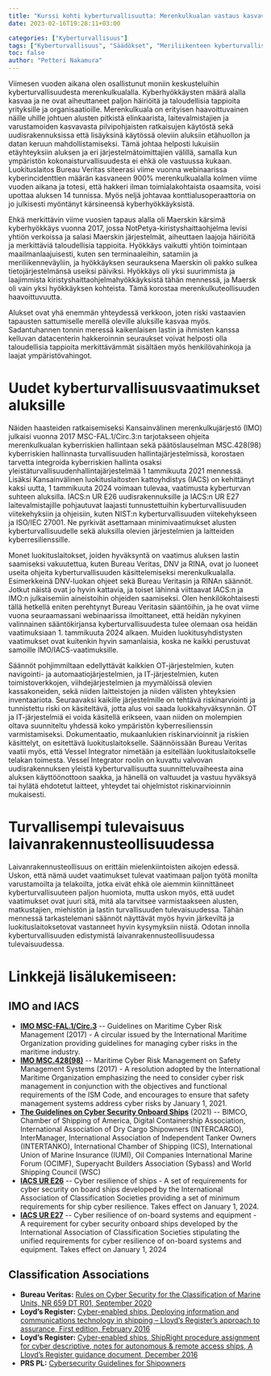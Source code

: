 ```yaml
---
title: "Kurssi kohti kyberturvallisuutta: Merenkulkualan vastaus kasvaviin uhkiin"
date: 2023-02-16T19:28:11+03:00

categories: ["Kyberturvallisuus"]
tags: ["Kyberturvallisuus", "Säädökset", "Meriliikenteen kyberturvallisuus"]
toc: false
author: "Petteri Nakamura"
---
```



Viimesen vuoden aikana olen osallistunut moniin keskusteluihin kyberturvallisuudesta merenkulkualalla. Kyberhyökkäysten määrä alalla kasvaa ja ne ovat aiheuttaneet paljon häiriöitä ja taloudellisia tappioita yrityksille ja organisaatioille. Merenkulkuala on erityisen haavoittuvainen näille uhille johtuen alusten pitkistä elinkaarista, laitevalmistajien ja varustamoiden kasvavasta pilvipohjaisten ratkaisujen käytöstä sekä uudisrakennuksissa että lisäyksinä käytössä oleviin aluksiin etähuollon ja datan keruun mahdollistamiseksi. Tämä johtaa helposti lukuisiin etäyhteyksiin aluksen ja eri järjestelmätoimittajien välillä, samalla kun ympäristön kokonaisturvallisuudesta ei ehkä ole vastuussa kukaan. Luokituslaitos Bureau Veritas siteerasi viime vuonna webinaarissa kyberincidenttien määrän kasvaneen 900% merenkulkualalla kolmen viime vuoden aikana ja totesi, että hakkeri ilman toimialakohtaista osaamsita, voisi upottaa aluksen 14 tunnissa. Myös neljä johtavaa konttialusoperaattoria on jo julkisesti myöntänyt kärsineensä kyberhyökkäyksistä.

Ehkä merkittävin viime vuosien tapaus alalla oli Maerskin kärsimä kyberhyökkäys vuonna 2017, jossa NotPetya-kiristyshaittaohjelma levisi yhtiön verkoissa ja salasi Maerskin järjestelmät, aiheuttaen laajoja häiriöitä ja merkittäviä taloudellisia tappioita. Hyökkäys vaikutti yhtiön toimintaan maailmanlaajuisesti, kuten sen terminaaleihin, satamiin ja meriliikenneväyliin, ja hyökkäyksen seurauksena Maerskin oli pakko sulkea tietojärjestelmänsä useiksi päiviksi. Hyökkäys oli yksi suurimmista ja laajimmista kiristyshaittaohjelmahyökkäyksistä tähän mennessä, ja Maersk oli vain yksi hyökkäyksen kohteista. Tämä korostaa merenkulkuteollisuuden haavoittuvuutta.

Alukset ovat yhä enemmän yhteydessä verkkoon, joten riski vastaavien tapausten sattumiselle merellä oleville aluksille kasvaa myös. Sadantuhannen tonnin meressä kaikenlaisen lastin ja ihmisten kanssa kelluvan datacenterin hakkeroinnin seuraukset voivat helposti olla taloudellisia tappioita merkittävämmät sisältäen myös henkilövahinkoja ja laajat ympäristövahingot.

# Uudet kyberturvallisuusvaatimukset aluksille

Näiden haasteiden ratkaisemiseksi Kansainvälinen merenkulkujärjestö (IMO) julkaisi vuonna 2017 MSC-FAL.1/Circ.3:n tarjotakseen ohjeita merenkulkualan kyberriskien hallintaan sekä päätöslauselman MSC.428(98) kyberriskien hallinnasta turvallisuuden hallintajärjestelmissä, korostaen tarvetta integroida kyberriskien hallinta osaksi yleistäturvallisuudenhallintajärjestelmää 1 tammikuuta 2021 mennessä. Lisäksi Kansainvälinen luokituslaitosten kattoyhdistys (IACS) on kehittänyt kaksi uutta, 1 tammikuuta 2024 voimaan tulevaa, vaatimusta kyberturvan suhteen aluksilla. IACS:n UR E26 uudisrakennuksille ja IACS:n UR E27 laitevalmistajille pohjautuvat laajasti tunnustettuihin kyberturvallisuuden viitekehyksiin ja ohjeisiin, kuten NIST:n kyberturvallisuuden viitekehykseen ja ISO/IEC 27001. Ne pyrkivät asettamaan minimivaatimukset alusten kyberturvallisuudelle sekä aluksilla olevien järjestelmien ja laitteiden kyberresilienssille.

Monet luokituslaitokset, joiden hyväksyntä on vaatimus aluksen lastin saamiseksi vakuutettua, kuten Bureau Veritas, DNV ja RINA, ovat jo luoneet useita ohjeita kyberturvallisuuden käsittelemiseksi merenkulkualalla. Esimerkkeinä DNV-luokan ohjeet sekä Bureau Veritasin ja RINAn säännöt. Jotkut näistä ovat jo hyvin kattavia, ja toiset lähinnä viittaavat IACS:n ja IMO:n julkaisemiin aineistoihin ohjeiden saamiseksi. Olen henkilökohtaisesti tällä hetkellä eniten perehtynyt Bureau Veritasin sääntöihin, ja he ovat viime vuona seuraamassani  webinaarissa ilmoittaneet, että heidän nykyinen valinnainen sääntökirjansa kyberturvallisuudesta tulee olemaan osa heidän vaatimuksiaan 1. tammikuuta 2024 alkaen. Muiden luokitusyhdistysten vaatimukset ovat kuitenkin hyvin samanlaisia, koska ne kaikki perustuvat samoille IMO/IACS-vaatimuksille.

Säännöt pohjimmiltaan edellyttävät kaikkien OT-järjestelmien, kuten navigointi- ja automaatiojärjestelmien, ja IT-järjestelmien, kuten toimistoverkkojen, viihdejärjestelmien ja myymälöissä olevien kassakoneiden, sekä niiden laitteistojen ja niiden välisten yhteyksien inventaariota. Seuraavaksi kaikille järjestelmille on tehtävä riskinarviointi ja tunnistettu riski on käsiteltävä, jotta alus voi saada luokkahyväksynnän. OT ja IT-järjestelmiä ei voida käsitellä erikseen, vaan niiden on molempien oltava suunniteltu yhdessä koko ympäristön kyberresilienssin varmistamiseksi. Dokumentaatio, mukaanlukien riskinarvioinnit ja riskien käsittelyt, on esitettävä luokituslaitokselle. Säännöissään Bureau Veritas vaatii myös, että Vessel Integrator nimetään ja esitellään luokituslaitokselle telakan toimesta. Vessel Integrator roolin on kuvattu valvovan uudisrakennuksen yleistä kyberturvallisuutta suunnitteluvaiheesta aina aluksen käyttöönottoon saakka, ja hänellä on valtuudet ja vastuu hyväksyä tai hylätä ehdotetut laitteet, yhteydet tai ohjelmistot riskinarvioinnin mukaisesti.

# Turvallisempi tulevaisuus laivanrakennusteollisuudessa

Laivanrakennusteollisuus on erittäin mielenkiintoisten aikojen edessä. Uskon, että nämä uudet vaatimukset tulevat vaatimaan paljon työtä monilta varustamoilta ja telakoilta, jotka eivät ehkä ole aiemmin kiinnittäneet kyberturvallisuuteen paljon huomiota, mutta uskon myös, että uudet vaatimukset ovat juuri sitä, mitä ala tarvitsee varmistaakseen alusten, matkustajien, miehistön ja lastin turvallisuuden tulevaisuudessa. Tähän mennessä tarkastelemani säännöt näyttävät myös hyvin järkeviltä ja luokituslaitoksetovat vastanneet hyvin kysymyksiin niistä. Odotan innolla kyberturvallisuuden edistymistä laivanrakennusteollisuudessa tulevaisuudessa. 

# Linkkejä lisälukemiseen:

## IMO and IACS

- **[IMO MSC-FAL.1/Circ.3](https://wwwcdn.imo.org/localresources/en/OurWork/Facilitation/Facilitation/MSC-FAL.1-Circ.3-Rev.1.pdf)** -- Guidelines on Maritime Cyber Risk Management (2017) - A circular issued by the International Maritime Organization providing guidelines for managing cyber risks in the maritime industry.
- **[IMO MSC.428\(98\)](https://wwwcdn.imo.org/localresources/en/OurWork/Security/Documents/Resolution%20MSC.428(98).pdf)** -- Maritime Cyber Risk Management on Safety Management Systems (2017) - A resolution adopted by the International Maritime Organization emphasizing the need to consider cyber risk management in conjunction with the objectives and functional requirements of the ISM Code, and encourages to ensure that safety management systems address cyber risks by January 1, 2021.
- **[The Guidelines on Cyber Security Onboard Ships](https://www.ics-shipping.org/wp-content/uploads/2021/02/2021-Cyber-Security-Guidelines.pdf)** (2021) -- BIMCO, Chamber of Shipping of America, Digital Containership Association, International Association of Dry Cargo Shipowners (INTERCARGO), InterManager, International Association of Independent Tanker Owners (INTERTANKO), International Chamber of Shipping (ICS), International Union of Marine Insurance (IUMI), Oil Companies International Marine Forum (OCIMF), Superyacht Builders Association (Sybass) and World Shipping Council (WSC)
- **[IACS UR E26](https://iacs.org.uk/publications/unified-requirements/ur-e/?page=2)** -- Cyber resilience of ships - A set of requirements for cyber security on board ships developed by the International Association of Classification Societies providing a set of minimum requirements for ship cyber resilience. Takes effect on January 1, 2024.
- **[IACS UR E27](https://iacs.org.uk/publications/unified-requirements/ur-e/?page=2)** -- Cyber resilience of on-board systems and equipment - A requirement for cyber security onboard ships developed by the International Association of Classification Societies stipulating the unified requirements for cyber resilience of on-board systems and equipment. Takes effect on January 1, 2024


## Classification Associations



- **Bureau Veritas:** [Rules on Cyber Security for the Classification of Marine Units, NR 659 DT R01, September 2020](https://erules.veristar.com/dy/data/bv/pdf/659-NR_2020-09.pdf)
- **Loyd’s Register:** [Cyber-enabled ships, Deploying information and communications technology in shipping – Lloyd’s Register’s approach to assurance, First edition, February 2016](https://maritime.lr.org/l/941163/2022-06-12/43qxz/941163/1655091981uu2kvibt/lr_guidance_note_cyber_enabled_ships_february_2016__3_.pdf)
- **Loyd’s Register:** [Cyber-enabled ships, ShipRight procedure assignment for cyber descriptive, notes for autonomous & remote access ships, A Lloyd’s Register guidance document, December 2016](https://maritime.lr.org/l/941163/2021-12-09/2pwb2/941163/1639061961zcaozhcz/mo_cyber_enabled_ships_shipright_procedure_v2.0_201712.pdf)
- **PRS PL:** [Cybersecurity Guidelines for Shipowners](https://www.prs.pl/uploads/cybersecurity_guidelines_on_implementation.pdf)
